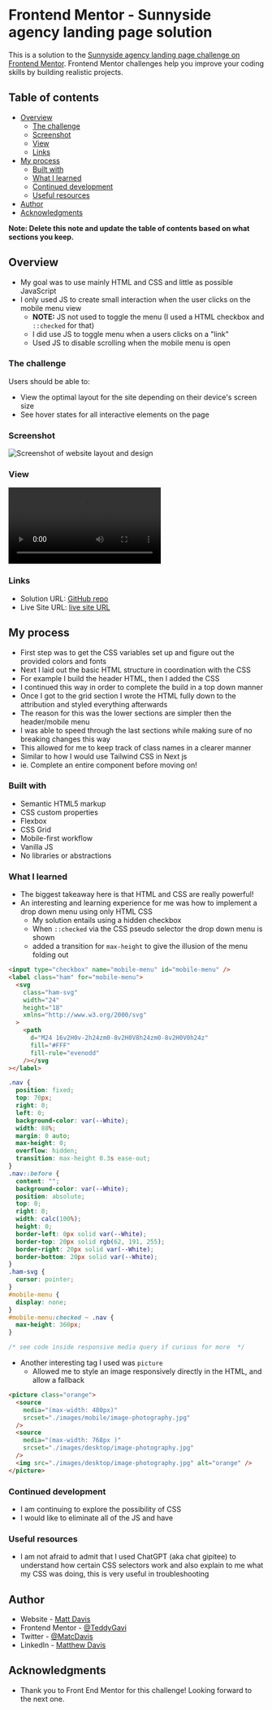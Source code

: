 # Frontend Mentor - Sunnyside agency landing page solution

This is a solution to the [Sunnyside agency landing page challenge on Frontend Mentor](https://www.frontendmentor.io/challenges/sunnyside-agency-landing-page-7yVs3B6ef). Frontend Mentor challenges help you improve your coding skills by building realistic projects.

## Table of contents

- [Overview](#overview)
  - [The challenge](#the-challenge)
  - [Screenshot](#screenshot)
  - [View](#view)
  - [Links](#links)
- [My process](#my-process)
  - [Built with](#built-with)
  - [What I learned](#what-i-learned)
  - [Continued development](#continued-development)
  - [Useful resources](#useful-resources)
- [Author](#author)
- [Acknowledgments](#acknowledgments)

**Note: Delete this note and update the table of contents based on what sections you keep.**

## Overview

- My goal was to use mainly HTML and CSS and little as possible JavaScript
- I only used JS to create small interaction when the user clicks on the mobile menu view
  - **NOTE:** JS not used to toggle the menu (I used a HTML checkbox and `::checked` for that)
  - I did use JS to toggle menu when a users clicks on a "link"
  - Used JS to disable scrolling when the mobile menu is open

### The challenge

Users should be able to:

- View the optimal layout for the site depending on their device's screen size
- See hover states for all interactive elements on the page

### Screenshot

![Screenshot of website layout and design](./current-view/Current.png)

### View

![Video of Website Usage](./current-view/demo.webm)

### Links

- Solution URL: [GitHub repo](https://github.com/TeddyGavi/FEM-sunnyside-landing-page)
- Live Site URL: [live site URL ](https://teddygavi.github.io/FEM-sunnyside-landing-page/)

## My process

- First step was to get the CSS variables set up and figure out the provided colors and fonts
- Next I laid out the basic HTML structure in coordination with the CSS
- For example I build the header HTML, then I added the CSS
- I continued this way in order to complete the build in a top down manner
- Once I got to the grid section I wrote the HTML fully down to the attribution and styled everything afterwards
- The reason for this was the lower sections are simpler then the header/mobile menu
- I was able to speed through the last sections while making sure of no breaking changes this way
- This allowed for me to keep track of class names in a clearer manner
- Similar to how I would use Tailwind CSS in Next js
- ie. Complete an entire component before moving on!

### Built with

- Semantic HTML5 markup
- CSS custom properties
- Flexbox
- CSS Grid
- Mobile-first workflow
- Vanilla JS
- No libraries or abstractions

### What I learned

- The biggest takeaway here is that HTML and CSS are really powerful!
- An interesting and learning experience for me was how to implement a drop down menu using only HTML CSS
  - My solution entails using a hidden checkbox
  - When `::checked` via the CSS pseudo selector the drop down menu is shown
  - added a transition for `max-height` to give the illusion of the menu folding out

```html
<input type="checkbox" name="mobile-menu" id="mobile-menu" />
<label class="ham" for="mobile-menu">
  <svg
    class="ham-svg"
    width="24"
    height="18"
    xmlns="http://www.w3.org/2000/svg"
  >
    <path
      d="M24 16v2H0v-2h24zm0-8v2H0V8h24zm0-8v2H0V0h24z"
      fill="#FFF"
      fill-rule="evenodd"
    /></svg
></label>
```

```css
.nav {
  position: fixed;
  top: 70px;
  right: 0;
  left: 0;
  background-color: var(--White);
  width: 88%;
  margin: 0 auto;
  max-height: 0;
  overflow: hidden;
  transition: max-height 0.3s ease-out;
}
.nav::before {
  content: "";
  background-color: var(--White);
  position: absolute;
  top: 0;
  right: 0;
  width: calc(100%);
  height: 0;
  border-left: 0px solid var(--White);
  border-top: 20px solid rgb(62, 191, 255);
  border-right: 20px solid var(--White);
  border-bottom: 20px solid var(--White);
}
.ham-svg {
  cursor: pointer;
}
#mobile-menu {
  display: none;
}
#mobile-menu:checked ~ .nav {
  max-height: 360px;
}

/* see code inside responsive media query if curious for more  */
```

- Another interesting tag I used was `picture`
  - Allowed me to style an image responsively directly in the HTML, and allow a fallback

```html
<picture class="orange">
  <source
    media="(max-width: 480px)"
    srcset="./images/mobile/image-photography.jpg"
  />
  <source
    media="(max-width: 768px )"
    srcset="./images/desktop/image-photography.jpg"
  />
  <img src="./images/desktop/image-photography.jpg" alt="orange" />
</picture>
```


### Continued development

- I am continuing to explore the possibility of CSS 
- I would like to eliminate all of the JS and have 

### Useful resources

- I am not afraid to admit that I used ChatGPT (aka chat gipitee) to understand how certain CSS selectors work and also explain to me what my CSS was doing, this is very useful in troubleshooting

## Author

- Website - [Matt Davis](https://matcdavis.dev/)
- Frontend Mentor - [@TeddyGavi](https://www.frontendmentor.io/profile/TeddyGavi)
- Twitter - [@MatcDavis](https://twitter.com/MatcDavis)
- LinkedIn - [Matthew Davis](https://www.linkedin.com/in/matcdavis/)

## Acknowledgments

- Thank you to Front End Mentor for this challenge! Looking forward to the next one.
